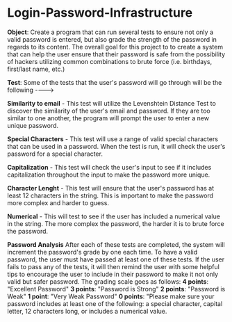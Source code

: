 # Login-Password-Infrastructure
**Object**: Create a program that can run several tests to ensure not only a valid password is entered, but also grade the strength of the password in regards to its content. The overall goal for this project to to create a system that can help the user ensure that their password is safe from the possibility of hackers utilizing common combinations to brute force (i.e. birthdays, first/last name, etc.)

**Test**: Some of the tests that the user's password will go through will be the following ---->

**Similarity to email** - This test will utilize the Levenshtein Distance Test to discover the similarity of the user's email and password. If they are too similar to one another, the program will prompt the user to enter a new unique password. 

**Special Characters** - This test will use a range of valid special characters that can be used in a password. When the test is run, it will check the user's password for a special character. 

**Capitalization** - This test will check the user's input to see if it includes capitalization throughout the input to make the password more unique. 

**Character Lenght** - This test will ensure that the user's password has at least 12 characters in the string. This is important to make the password more complex and harder to guess. 

**Numerical** - This will test to see if the user has included a numerical value in the string. The more complex the password, the harder it is to brute force the password. 

**Password Analysis** After each of these tests are completed, the system will increment the password's grade by one each time. To have a valid password, the user must have passed at least one of these tests. If the user fails to pass any of the tests, it will then remind the user with some helpful tips to encourage the user to include in their password to make it not only valid but safer password. The grading scale goes as follows:
**4 points**: "Excellent Password"
**3 points**: "Password is Strong"
**2 points**: "Password is Weak"
**1 point**: "Very Weak Password"
**0 points**: "Please make sure your password includes at least one of the following: a special character, capital letter, 12 characters long, or includes a numerical value.









